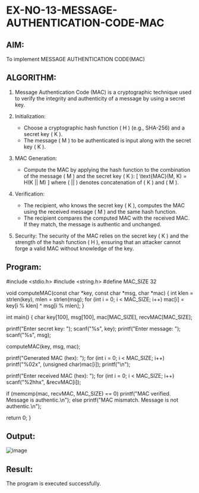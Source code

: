 # EX-NO-13-MESSAGE-AUTHENTICATION-CODE-MAC

## AIM:
To implement MESSAGE AUTHENTICATION CODE(MAC)

## ALGORITHM:

1. Message Authentication Code (MAC) is a cryptographic technique used to verify the integrity and authenticity of a message by using a secret key.

2. Initialization:
   - Choose a cryptographic hash function \( H \) (e.g., SHA-256) and a secret key \( K \).
   - The message \( M \) to be authenticated is input along with the secret key \( K \).

3. MAC Generation:
   - Compute the MAC by applying the hash function to the combination of the message \( M \) and the secret key \( K \): 
     \[
     \text{MAC}(M, K) = H(K || M)
     \]
     where \( || \) denotes concatenation of \( K \) and \( M \).

4. Verification:
   - The recipient, who knows the secret key \( K \), computes the MAC using the received message \( M \) and the same hash function.
   - The recipient compares the computed MAC with the received MAC. If they match, the message is authentic and unchanged.

5. Security: The security of the MAC relies on the secret key \( K \) and the strength of the hash function \( H \), ensuring that an attacker cannot forge a valid MAC without knowledge of the key.

## Program:
#include <stdio.h>
#include <string.h>
#define MAC_SIZE 32

void computeMAC(const char *key, const char *msg, char *mac) {
  int klen = strlen(key), mlen = strlen(msg);
  for (int i = 0; i < MAC_SIZE; i++)
    mac[i] = key[i % klen] ^ msg[i % mlen];
}

int main() {
  char key[100], msg[100], mac[MAC_SIZE], recvMAC[MAC_SIZE];

  printf("Enter secret key: ");
  scanf("%s", key);
  printf("Enter message: ");
  scanf("%s", msg);

  computeMAC(key, msg, mac);

  printf("Generated MAC (hex): ");
  for (int i = 0; i < MAC_SIZE; i++)
    printf("%02x", (unsigned char)mac[i]);
  printf("\n");

  printf("Enter received MAC (hex): ");
  for (int i = 0; i < MAC_SIZE; i++)
    scanf("%2hhx", &recvMAC[i]);

  if (memcmp(mac, recvMAC, MAC_SIZE) == 0)
    printf("MAC verified. Message is authentic.\n");
  else
    printf("MAC mismatch. Message is not authentic.\n");

  return 0;
}


## Output:
![image](https://github.com/user-attachments/assets/3f3afde2-519a-458c-967d-162ec50b4632)


## Result:
The program is executed successfully.

